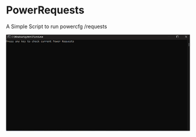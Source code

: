 # PowerRequests
 A Simple Script to run powercfg /requests

![PowerRequests Demo](PowerRequests.gif)
